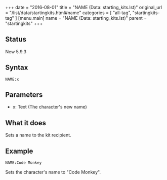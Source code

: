 +++
date = "2016-08-01"
title = "NAME (Data: starting_kits.lst)"
original_url = "/list/data/startingkits.html#name"
categories = [ "all-tag", "startingkits-tag" ]
[menu.main]
    name = "NAME (Data: starting_kits.lst)"
    parent = "startingkits"
+++

## Status

New 5.9.3

## Syntax

`NAME:x`

## Parameters

-   x: Text (The character's new name)



What it does
------------

Sets a name to the kit recipient.

Example
-------

`NAME:Code Monkey`

Sets the character's name to "Code Monkey".


